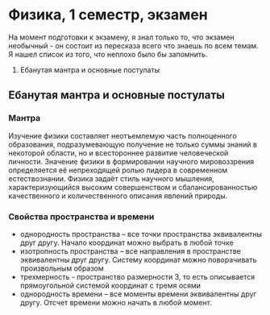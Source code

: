 # Физика, 1 семестр, экзамен
На момент подготовки к экзамену, я знал только то, что экзамен необычный - он состоит из пересказа всего что знаешь по всем темам. Я нашел список из того, что неплохо было бы запомнить.
1. Ебанутая мантра и основные постулаты
## Ебанутая мантра и основные постулаты
### Мантра
Изучение физики составляет неотъемлемую часть полноценного образования, подразумевающую получение не только суммы знаний в некоторой области, но и всестороннее развитие человеческой личности. Значение физики в формировании научного мировоззрения определяется её непреходящей ролью лидера в современном естествознании. Физика задаёт стиль научного мышления, характеризующийся высоким совершенством и сбалансированностью качественного и количественного описания явлений природы.
### Свойства пространства и времени
- однородность пространства – все точки пространства эквивалентны друг другу. Начало координат можно выбрать в любой точке
- изотропность пространства – все направления в пространстве эквивалентны друг другу. Систему координат можно поворачивать произвольным образом
- трехмерность - пространство размерности 3, то есть описывается прямоугольной системой координат с тремя осями
- однородность времени – все моменты времени эквивалентны друг другу.
Отсчет времени можно начать в любой момент.
<!--stackedit_data:
eyJoaXN0b3J5IjpbMTM2MzA1NzY0MSwtMTA1NjUyNzg2MSwtMT
I3MDIzMjAwNSwtMTc0MjcwODE1MywyODA4NjA3MjEsLTEzNzEy
MjYwODldfQ==
-->